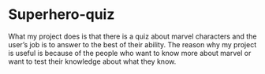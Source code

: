 # Superhero-quiz
What my project does is that there is a quiz about marvel characters and the user’s job is to answer to the best of their ability.
The reason why my project is useful is because of the people who want to know more about marvel or want to test their knowledge about what they know.
